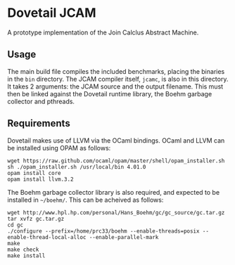 Dovetail JCAM
=============
A prototype implementation of the Join Calclus Abstract Machine.

## Usage
The main build file compiles the included benchmarks, placing the binaries in the `bin` directory.
The JCAM compiler itself, `jcamc`, is also in this directory.
It takes 2 arguments: the JCAM source and the output filename.
This must then be linked against the Dovetail runtime library, the Boehm garbage collector and pthreads.

## Requirements
Dovetail makes use of LLVM via the OCaml bindings. OCaml and LLVM can be installed using OPAM as follows:

```
wget https://raw.github.com/ocaml/opam/master/shell/opam_installer.sh
sh ./opam_installer.sh /usr/local/bin 4.01.0
opam install core
opam install llvm.3.2
```

The Boehm garbage collector library is also required, and expected to be installed in `~/boehm/`. This can be acheived as follows:
```
wget http://www.hpl.hp.com/personal/Hans_Boehm/gc/gc_source/gc.tar.gz
tar xvfz gc.tar.gz
cd gc
./configure --prefix=/home/prc33/boehm --enable-threads=posix --enable-thread-local-alloc --enable-parallel-mark
make
make check
make install
```
